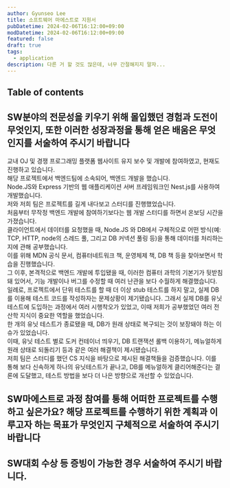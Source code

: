 ```yaml
---
author: Gyunseo Lee
title: 소프트웨어 마에스트로 지원서
pubDatetime: 2024-02-06T16:12:00+09:00
modDatetime: 2024-02-06T16:12:00+09:00
featured: false
draft: true
tags:
  - application
description: 다른 거 할 것도 많은데, 너무 간절해지지 말자...
---
```


## Table of contents

## SW분야의 전문성을 키우기 위해 몰입했던 경험과 도전이 무엇인지, 또한 이러한 성장과정을 통해 얻은 배움은 무엇인지를 서술하여 주시기 바랍니다

교내 OJ 및 경쟁 프로그래밍 플랫폼 웹사이트 유지 보수 및 개발에 참여하였고, 현재도 진행하고 있습니다.  
해당 프로젝트에서 백엔드팀에 소속되어, 백엔드 개발을 했습니다.  
Node.JS와 Express 기반의 웹 애플리케이션 서버 프레임워크인 Nest.js를 사용하여 개발했습니다.  
저와 저희 팀은 프로젝트를 길게 내다보고 스터디를 진행했었습니다.  
처음부터 무작정 백엔드 개발에 참여하기보다는 웹 개발 스터디를 하면서 온보딩 시간을 가졌습니다.  
클라이언트에서 데이터를 요청했을 때, Node.JS 와 DB에서 구체적으로 어떤 방식(예: TCP, HTTP, node의 스레드 풀, 그리고 DB 커넥션 풀링 등)을 통해 데이터를 처리하는지에 관해 공부했습니다.  
이를 위해 MDN 공식 문서, 컴퓨터네트워크 책, 운영체제 책, DB 책 등을 찾아보면서 학습을 진행했습니다.  
그 이후, 본격적으로 백엔드 개발에 투입됐을 때, 이러한 컴퓨터 과학의 기본기가 뒷받침돼 있어서, 기능 개발이나 버그를 수정할 때 여러 난관을 보다 수월하게 해결했습니다.
일례로, 프로젝트에서 단위 테스트를 할 때 더 이상 stub 테스트를 하지 말고, 실제 DB를 이용해 테스트 코드를 작성하자는 문제상황이 제기됐습니다.
그래서 실제 DB를 유닛 테스트에 도입하는 과정에서 여러 시행착오가 있었고, 이때 저희가 공부했었던 여러 전산학 지식이 중요한 역할을 했었습니다.  
한 개의 유닛 테스트가 종료됐을 때, DB가 원래 상태로 복구되는 것이 보장돼야 하는 이슈가 있었습니다.  
이때, 유닛 테스트 별로 도커 컨테이너 띄우기, DB 트랜잭션 롤백 이용하기, 메뉴얼하게 원래 상태로 되돌리기 등과 같은 여러 해결책이 제시됐습니다.  
저희 팀은 스터디를 했던 CS 지식을 바탕으로 제시된 해결책들을 검증했습니다.
이를 통해 보다 신속하게 하나의 유닛테스트가 끝나고, DB를 메뉴얼하게 클리어해준다는 결론에 도달했고, 테스트 방법을 보다 더 나은 방향으로 개선할 수 있었습니다.

## SW마에스트로 과정 참여를 통해 어떠한 프로젝트를 수행하고 싶은가요? 해당 프로젝트를 수행하기 위한 계획과 이루고자 하는 목표가 무엇인지 구체적으로 서술하여 주시기 바랍니다

## SW대회 수상 등 증빙이 가능한 경우 서술하여 주시기 바랍니다.
